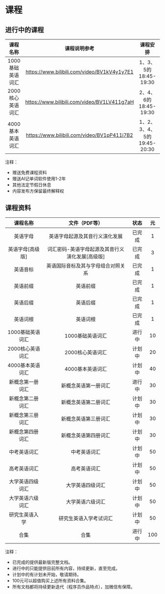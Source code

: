 # 课程

## 进行中的课程

|     课程名称     |                 课程说明参考                  |          课程安排          | 课时  | 年长  |  元   |
| :--------------: | :-------------------------------------------: | :------------------------: | :---: | :---: | :---: |
| 1000基础英语词汇 | <https://www.bilibili.com/video/BV1kV4y1y7E1> |    1、3、5的18:45-19:30    |  148  |   1   |  299  |
| 2000核心英语词汇 | <https://www.bilibili.com/video/BV1LV411g7aH> |    2、4、6的18:45-19:30    |  196  | 1.25  |  399  |
| 4000基本英语词汇 | <https://www.bilibili.com/video/BV1pP411i7B2> | 1、2、3、4、5的19:45-20:30 |  450  |  1.5  |  499  |

注释：

* 赠送免费课程资料
* 赠送AI记单词软件使用1-2年
* 其他法定节假日休息
* 内容发布方保留最终解释权

## 课程资料

|     课程名称     |                  文件（PDF等）                  |  状态  |  元   |
| :--------------: | :---------------------------------------------: | :----: | :---: |
|     英语字母     |         英语字母起源及其音行义演化发展          | 已完成 |   1   |
| 英语字母[高级版] | 词汇密码-英语字母起源及其音行义演化发展[高级版] | 已完成 |   3   |
|     英语音标     |       英语国际音标及其与字母组合对照关系        | 已完成 |   1   |
|     英语前缀     |                    英语前缀                     | 已完成 |   1   |
|     英语后缀     |                    英语后缀                     | 已完成 |   1   |
|     英语词根     |                    英语词根                     | 已完成 |   1   |
| 1000基础英语词汇 |                1000基础英语词汇                 | 进行中 |  10   |
| 2000核心英语词汇 |                2000核心英语词汇                 | 计划中 |  20   |
| 4000基本英语词汇 |                4000基本英语词汇                 | 计划中 |  40   |
| 新概念第一册词汇 |              新概念英语第一册词汇               | 进行中 |  30   |
| 新概念第二册词汇 |              新概念英语第二册词汇               | 计划中 |  30   |
| 新概念第三册词汇 |              新概念英语第三册词汇               | 计划中 |  30   |
| 新概念第四册词汇 |              新概念英语第四册词汇               | 计划中 |  30   |
|   中考英语词汇   |                  中考英语词汇                   | 计划中 |  50   |
|   高考英语词汇   |                  高考英语词汇                   | 计划中 |  50   |
| 大学英语四级词汇 |                大学英语四级词汇                 | 计划中 |  50   |
| 大学英语六级词汇 |                大学英语六级词汇                 | 计划中 |  50   |
|  研究生英语入学  |             研究生英语入学考试词汇              | 计划中 |  50   |
|       合集       |                      合集                       | 进行中 |  100  |

注释：

* 已完成的提供最新版完整文档。
* 进行中的只能提供目前所有内容，持续更新，直至完成。
* 计划中的有计划未开始，敬请期待。
* 100元可以超值购买上述所有资料合集。
* 所有文档都将持续更新迭代（程序员作品特点），加微信有保障。
